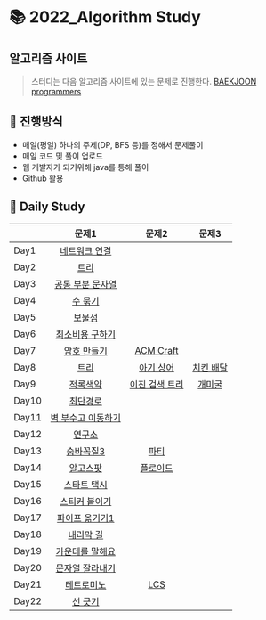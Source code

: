 # :books: 2022_Algorithm Study


## 알고리즘 사이트
> 스터디는 다음 알고리즘 사이트에 있는 문제로 진행한다.
[BAEKJOON](https://www.acmicpc.net/)
[programmers](https://programmers.co.kr/)

## :ledger: 진행방식

- 매일(평일) 하나의 주제(DP, BFS 등)를 정해서 문제풀이
- 매일 코드 및 풀이 업로드
- 웹 개발자가 되기위해 java를 통해 풀이
- Github 활용

## :green_book: Daily Study
|     |    문제1   | 문제2 | 문제3 |
| --- | :---------------: | :---------------: | :---------------: |
| Day1 | [네트워크 연결](https://www.acmicpc.net/problem/1922) |
| Day2 | [트리](https://www.acmicpc.net/problem/4256) |
| Day3 | [공통 부분 문자열](https://www.acmicpc.net/problem/5582) |
| Day4 | [수 묶기](https://www.acmicpc.net/problem/1744) |
| Day5 | [보물섬](https://www.acmicpc.net/problem/2589) |
| Day6 | [최소비용 구하기](https://www.acmicpc.net/problem/1916) |
| Day7 | [암호 만들기](https://www.acmicpc.net/problem/1759) | [ACM Craft](https://www.acmicpc.net/problem/1005) |
| Day8 | [트리](https://www.acmicpc.net/problem/1068) | [아기 상어](https://www.acmicpc.net/problem/16236) | [치킨 배달](https://www.acmicpc.net/problem/15686)|
| Day9 | [적록색약](https://www.acmicpc.net/problem/100026) | [이진 검색 트리](https://www.acmicpc.net/problem/5639) | [개미굴](https://www.acmicpc.net/problem/14725)|
| Day10 | [최단경로](https://www.acmicpc.net/problem/1753) | [](https://www.acmicpc.net/problem/7576) | |
| Day11 | [벽 부수고 이동하기](https://www.acmicpc.net/problem/2206) | | |
| Day12 | [연구소](https://www.acmicpc.net/problem/14502) | | |
| Day13 | [숨바꼭질3](https://www.acmicpc.net/problem/13549) | [파티](https://www.acmicpc.net/problem/1238) | |
| Day14 | [알고스팟](https://www.acmicpc.net/problem/1261) | [플로이드](https://www.acmicpc.net/problem/11404) | |
| Day15 | [스타트 택시](https://www.acmicpc.net/problem/19238) | | |
| Day16 | [스티커 붙이기](https://www.acmicpc.net/problem/18808) | | |
| Day17 | [파이프 옮기기1](https://www.acmicpc.net/problem/17070) | | |
| Day18 | [내리막 길](https://www.acmicpc.net/problem/1520) | | |
| Day19 | [가운데를 말해요](https://www.acmicpc.net/problem/1655) | | |
| Day20 | [문자열 잘라내기](https://www.acmicpc.net/problem/2866) | | |
| Day21 | [테트로미노](https://www.acmicpc.net/problem/14500) | [LCS](https://www.acmicpc.net/problem/9251) | |
| Day22 | [선 긋기](https://www.acmicpc.net/problem/2170) | | |
